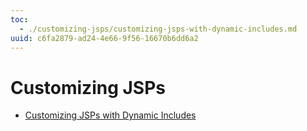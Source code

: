 ```yaml
---
toc:
  - ./customizing-jsps/customizing-jsps-with-dynamic-includes.md
uuid: c6fa2879-ad24-4e66-9f56-16670b6dd6a2
---
```

# Customizing JSPs

* [Customizing JSPs with Dynamic Includes](./customizing-jsps/customizing-jsps-with-dynamic-includes.md)
